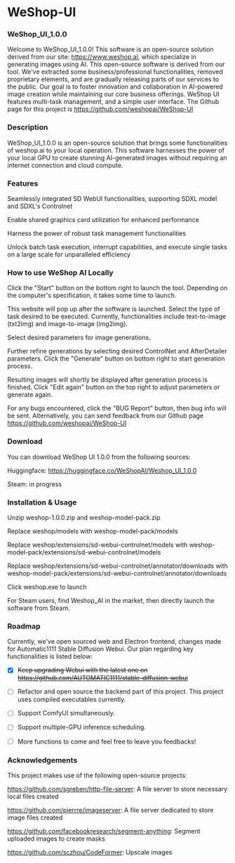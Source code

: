 # WeShop-UI

### WeShop_UI_1.0.0

Welcome to WeShop_UI_1.0.0! This software is an open-source solution derived from our site: <https://www.weshop.ai>, which specialize in generating images using AI. This open-source software is derived from our tool. We've extracted some business/professional functionalities, removed proprietary elements, and are gradually releasing parts of our services to the public. Our goal is to foster innovation and collaboration in AI-powered image creation while maintaining our core business offerings. WeShop UI features multi-task management, and a simple user interface. The Github page for this project is <https://github.com/weshopai/WeShop-UI>

### Description

WeShop_UI_1.0.0 is an open-source solution that brings some functionalities of weshop.ai to your local operation. This software harnesses the power of your local GPU to create stunning AI-generated images without requiring an internet connection and cloud compute.

### Features

Seamlessly integrated SD WebUI functionalities, supporting SDXL model and SDXL's Controlnet

Enable shared graphics card utilization for enhanced performance

Harness the power of robust task management functionalities

Unlock batch task execution, interrupt capabilities, and execute single tasks on a large scale for unparalleled efficiency

### How to use WeShop AI Locally

Click the "Start" button on the bottom right to launch the tool. Depending on the computer's specification, it takes some time to launch.

This website will pop up after the software is launched. Select the type of task desired to be executed. Currently, functionalities include text-to-image (txt2img) and image-to-image (img2img).

Select desired parameters for image generations.

Further refine generations by selecting desired ControlNet and AfterDetailer parameters. Click the "Generate" button on bottom right to start generation process.

Resulting images will shortly be displayed after generation process is finished. Click "Edit again" button on the top right to adjust parameters or generate again.

For any bugs encountered, click the "BUG Report" button, then bug info will be sent. Alternatively, you can send feedback from our Github page <https://github.com/weshopai/WeShop-UI>

### Download

You can download WeShop UI 1.0.0 from the following sources:

Huggingface: <https://huggingface.co/WeShopAI/Weshop_UI_1.0.0>

Steam: in progress

### Installation & Usage

Unzip weshop-1.0.0.zip and weshop-model-pack.zip

Replace weshop/models with weshop-model-pack/models

Replace weshop/extensions/sd-webui-controlnet/models with weshop-model-pack/extensions/sd-webui-controlnet/models

Replace weshop/extensions/sd-webui-controlnet/annotator/downloads with weshop-model-pack/extensions/sd-webui-controlnet/annotator/downloads

Click weshop.exe to launch

For Steam users, find Weshop_AI in the market, then directly launch the software from Steam.

### Roadmap

Currently, we've open sourced web and Electron frontend, changes made for Automatic1111 Stable Diffusion Webui. Our plan regarding key functionalities is listed below:

- [x] ~~Keep upgrading Webui with the latest one on <https://github.com/AUTOMATIC1111/stable-diffusion-webui>~~

- [ ] Refactor and open source the backend part of this project. This project uses compiled executables currently.

- [ ] Support ComfyUI simultaneously.

- [ ] Support multiple-GPU inference scheduling.

- [ ] More functions to come and feel free to leave you feedbacks!

### Acknowledgements

This project makes use of the following open-source projects:

<https://github.com/sgreben/http-file-server>: A file server to store necessary local files created

<https://github.com/pierrre/imageserver>: A file server dedicated to store image files created

<https://github.com/facebookresearch/segment-anything>: Segment uploaded images to create masks

<https://github.com/sczhou/CodeFormer>: Upscale images
